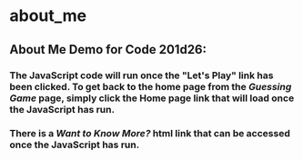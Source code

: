 # about_me
## About Me Demo for Code 201d26:

### The JavaScript code will run once the "Let's Play" link has been clicked. To get back to the home page from the *Guessing Game* page, simply click the Home page link that will load once the JavaScript has run.

### There is a *Want to Know More?* html link that can be accessed once the JavaScript has run.
